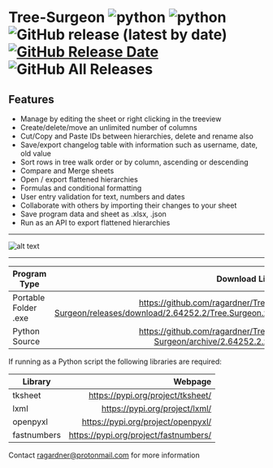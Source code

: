 # Tree-Surgeon ![python](https://img.shields.io/badge/windows-10-blue) ![python](https://img.shields.io/badge/python-3.6+-blue) ![GitHub release (latest by date)](https://img.shields.io/github/v/release/ragardner/Tree-Surgeon) [![GitHub Release Date](https://img.shields.io/github/release-date-pre/ragardner/Tree-Surgeon.svg)](https://github.com/ragardner/Tree-Surgeon/releases) ![GitHub All Releases](https://img.shields.io/github/downloads/ragardner/Tree-Surgeon/total)

## Features

 - Manage by editing the sheet or right clicking in the treeview
 - Create/delete/move an unlimited number of columns
 - Cut/Copy and Paste IDs between hierarchies, delete and rename also
 - Save/export changelog table with information such as username, date, old value
 - Sort rows in tree walk order or by column, ascending or descending
 - Compare and Merge sheets
 - Open / export flattened hierarchies
 - Formulas and conditional formatting
 - User entry validation for text, numbers and dates
 - Collaborate with others by importing their changes to your sheet
 - Save program data and sheet as .xlsx, .json
 - Run as an API to export flattened hierarchies

___

![alt text](https://i.imgur.com/o1rtw3O.jpg)

___

| Program Type           | Download Link                                                                          |
| -----------------------| --------------------------------------------------------------------------------------:|
| Portable Folder .exe   | https://github.com/ragardner/Tree-Surgeon/releases/download/2.64252.2/Tree.Surgeon.zip |
| Python Source          | https://github.com/ragardner/Tree-Surgeon/archive/2.64252.2.zip                        |

If running as a Python script the following libraries are required:

| Library       | Webpage                               |
| ------------- | -------------------------------------:|
| tksheet       | https://pypi.org/project/tksheet/     |
| lxml          | https://pypi.org/project/lxml/        |
| openpyxl      | https://pypi.org/project/openpyxl/    |
| fastnumbers   | https://pypi.org/project/fastnumbers/ |

Contact ragardner@protonmail.com for more information
